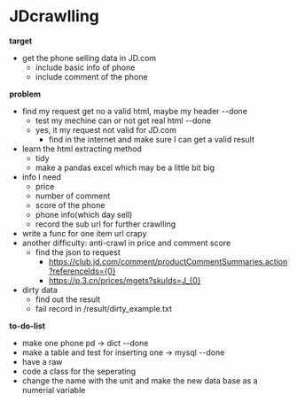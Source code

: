 # JDcrawlling

**target**

- get the phone selling data in JD.com
	+ include basic info of phone
	+ include comment of the phone

**problem**

- find my request get no a valid html, maybe my header --done
	+ test my mechine can or not get real html --done 
	+ yes, it my request not valid for JD.com
		- find in the internet and make sure I can get a valid result
- learn the html extracting method
	+ tidy
	+ make a pandas excel which may be a little bit big
- info I need
	+ price
	+ number of comment
	+ score of the phone
	+ phone info(which day sell)
	+ record the sub url for further crawlling
- write a func for one item url crapy
- another difficulty: anti-crawl in price and comment score
	+ find the json to request
		- https://club.jd.com/comment/productCommentSummaries.action?referenceIds={0}
		- https://p.3.cn/prices/mgets?skuIds=J_{0}
- dirty data
	+ find out the result 
	+ fail record in /result/dirty_example.txt

**to-do-list**

- make one phone pd -> dict --done
- make a table and test for inserting one -> mysql --done
- have a raw
- code a class for the seperating
- change the name with the unit and make the new data base as a numerial variable

